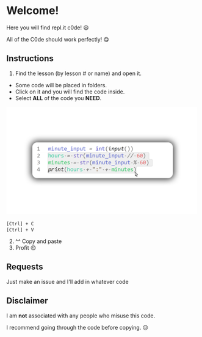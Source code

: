 # Welcome!
Here you will find repl.it c0de! :smiley:

All of the C0de should work perfectly! :yum:	

## Instructions
1. Find the lesson (by lesson # or name) and open it.
- Some code will be placed in folders.
- Click on it and you will find the code inside.
- Select **ALL** of the code you **NEED**.
<img src="/images/Github-Copy.png" width="500">

```
[Ctrl] + C
[Ctrl] + V
```
2. ^^ Copy and paste
3. Profit :heart_eyes:

## Requests
Just make an issue and I'll add in whatever code

## Disclaimer
I am __not__ associated with any people who misuse this code. 

I recommend going through the code before copying. :unamused:
